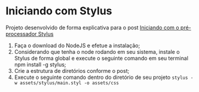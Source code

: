 # Iniciando com Stylus

Projeto desenvolvido de forma explicativa para o post [Iniciando com o pré-processador Stylus](https://medium.com/@helderburato/iniciando-com-o-pr%C3%A9-processador-stylus-4b65e5e26bda#.aqlw767mm)

1. Faça o download do NodeJS e efetue a instalação;
2. Considerando que tenha o node rodando em seu sistema, instale o Stylus de forma global e execute o seguinte comando em seu terminal npm install -g stylus;
3. Crie a estrutura de diretórios conforme o post;
4. Execute o seguinte comando dentro do diretório de seu projeto `stylus -w assets/stylus/main.styl -o assets/css`
